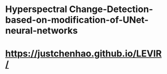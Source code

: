 # Hyperspectral Change-Detection-based-on-modification-of-UNet-neural-networks
# https://justchenhao.github.io/LEVIR/
